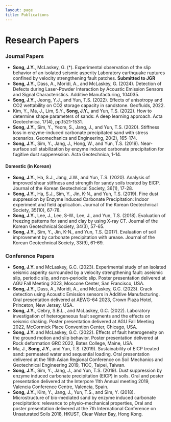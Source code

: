 ```yaml
---
layout: page
title: Publications
---
```




# Research Papers

### Journal Papers

- **Song, J.Y.**, McLaskey, G. (*). Experimental observation of the slip behavior of an isolated seismic asperity Laboratory earthquake ruptures confined by velocity strengthening fault patches. **Submitted to JGR**
- **Song, J.Y.**, Dass, A., Moridi, A., and McLaskey, G. (2024). Detection of Defects during Laser-Powder Interaction by Acoustic Emission Sensors and Signal Characteristics. Additive Manufacturing, 104035.
- **Song, J.Y.**, Jeong, Y.J., and Yun, T.S. (2022). Effects of anisotropy and CO2 wettability on CO2 storage capacity in sandstone. Geofluids, 2022.
- Kim, Y., Ma, J., Lim, S.Y., **Song, J.Y.**, and Yun, T.S. (2022). How to determine shape parameters of sands: A deep learning approach. Acta Geotechnica, 17(4), pp.1521-1531.
- **Song, J.Y.**, Sim, Y., Yeom, S., Jang, J., and Yun, T.S. (2020). Stiffness loss in enzyme-induced carbonate precipitated sand with stress scenarios. Geomechanics and Engineering, 20(2), 165-174.
- **Song, J.Y.**, Sim, Y., Jang, J., Hong, W., and Yun, T.S. (2019). Near-surface soil stabilization by enzyme induced carbonate precipitation for fugitive dust supperession. Acta Geotechnica, 1-14.

#### Domestic (in Korean)
- **Song, J.Y.**, Ha, S.J., Jang, J.W., and Yun, T.S. (2020). Analysis of improved shear stiffness and strength for sandy soils treated by EICP. Journal of the Korean Geotechnical Society, 36(1), 17-28. 
- **Song, J.Y.**, Ha, S.J., Sim, Y., Jin, K-N., and Yun, T.S. (2019). Fine dust suppression by Enzyme Induced Carbonate Precipitation: Indoor experiment and field application. Journal of the Korean Geotechnical Society, 35(10), 67-78. 
- **Song, J.Y.**, Lee, J., Lee, S-W., Lee, J., and Yun, T.S. (2018). Evaluation of freezing patterns for sand and clay by using X-ray CT. Journal of the Korean Geotechnical Society, 34(3), 57-65. 
- **Song, J.Y.**, Sim, Y., Jin, K-N., and Yun, T.S. (2017). Evaluation of soil improvement by carbonate precipitation with urease. Journal of the Korean Geotechnical Society, 33(9), 61-69. 


### Conference Papers

- **Song, J.Y.** and McLaskey, G.C. (2023). Experimental study of an isolated seismic asperity surrounded by a velocity strengthening fault: aseismic slip, periodic slip, and non-periodic slip. Poster presentation delivered at AGU Fall Meeting 2023, Moscone Center, San Francisco, USA.
- **Song, J.Y.**, Dass, A., Moridi, A., and McLaskey, G.C. (2023). Crack detection using Acoustic Emission sensors in Additive Manufacturing. Oral presentation delivered at AEWG-64 2023, Crown Plaza Hotel, Princeton, New Jersey, USA.
- **Song, J.Y.**, Cebry, S.B.L., and McLaskey, G.C. (2022). Laboratory investigation of heterogeneous fault segments and the effects on seismic shaking. Poster presentation delivered at AGU Fall Meeting 2022, McCormick Place Convention Center, Chicago, USA.
- **Song, J.Y.** and McLaskey, G.C. (2022). Effects of fault heterogeneity on the ground motion and slip behavior. Poster presentation delivered at Rock deformation GRC 2022, Bates College, Maine, USA.
- Ma, J., **Song, J.Y.**, and Yun, T.S. (2019). Sustainability of EICP treated sand: permeated water and sequential loading. Oral presentation delivered at the 16th Asian Regional Conference on Soil Mechanics and Geotechnical Engineering 2019, TICC, Taipei, Taiwan.
- **Song, J.Y.**, Sim, Y., Jang, J., and Yun, T.S. (2019). Dust suppression by enzyme induced carbonate precipitation (EICP) in soils. Oral and poster presentation delivered at the Interpore 11th Annual meeting 2019, Valencia Conference Centre, Valencia, Spain.
- **Song, J.Y.**, Kim, Y., Jang, J., Yun, T.S., and Sim, Y. (2018). Microstructure of bio-mediated sand by enzyme induced carbonate precipitation: relevance to physio-mechanical properties, Oral and poster presentation delivered at the 7th International Conference on Unsaturated Soils 2018, HKUST, Clear Water Bay, Hong Kong.

